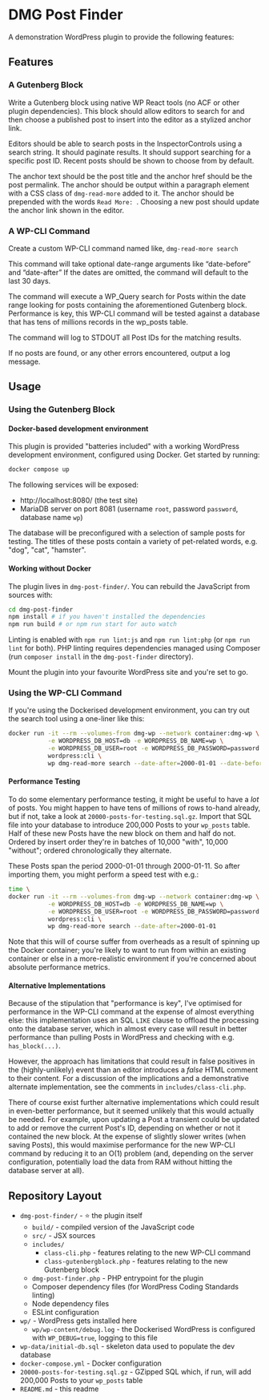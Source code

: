 # DMG Post Finder

A demonstration WordPress plugin to provide the following features:

## Features

### A Gutenberg Block

Write a Gutenberg block using native WP React tools (no ACF or other plugin dependencies). This block should allow editors to search for and
then choose a published post to insert into the editor as a stylized anchor link.

Editors should be able to search posts in the InspectorControls using a search string. It should paginate results. It should support searching
for a specific post ID. Recent posts should be shown to choose from by default.

The anchor text should be the post title and the anchor href should be the post permalink. The anchor should be output within a paragraph
element with a CSS class of `dmg-read-more` added to it. The anchor should be prepended with the words `Read More: `. Choosing a new post
should update the anchor link shown in the editor.

### A WP-CLI Command

Create a custom WP-CLI command named like, `dmg-read-more search`

This command will take optional date-range arguments like “date-before” and “date-after” If the dates are omitted, the command will default to
the last 30 days.

The command will execute a WP_Query search for Posts within the date range looking for posts containing the aforementioned Gutenberg block.
Performance is key, this WP-CLI command will be tested against a database that has tens of millions records in the wp_posts table.

The command will log to STDOUT all Post IDs for the matching results.

If no posts are found, or any other errors encountered, output a log message.

## Usage

### Using the Gutenberg Block

#### Docker-based development environment

This plugin is provided "batteries included" with a working WordPress development environment, configured using Docker. Get started by
running:

```bash
docker compose up
```

The following services will be exposed:

- http://localhost:8080/ (the test site)
- MariaDB server on port 8081 (username `root`, password `password`, database name `wp`)

The database will be preconfigured with a selection of sample posts for testing. The titles of these posts contain a variety of pet-related
words, e.g. "dog", "cat", "hamster".

#### Working without Docker

The plugin lives in `dmg-post-finder/`. You can rebuild the JavaScript from sources with:

```bash
cd dmg-post-finder
npm install # if you haven't installed the dependencies
npm run build # or npm run start for auto watch
```

Linting is enabled with `npm run lint:js` and `npm run lint:php` (or `npm run lint` for both). PHP linting requires dependencies managed
using Composer (run `composer install` in the `dmg-post-finder` directory).

Mount the plugin into your favourite WordPress site and you're set to go.

### Using the WP-CLI Command

If you're using the Dockerised development environment, you can try out the search tool using a one-liner like this:

```bash
docker run -it --rm --volumes-from dmg-wp --network container:dmg-wp \
           -e WORDPRESS_DB_HOST=db -e WORDPRESS_DB_NAME=wp \
           -e WORDPRESS_DB_USER=root -e WORDPRESS_DB_PASSWORD=password \
           wordpress:cli \
           wp dmg-read-more search --date-after=2000-01-01 --date-before=2025-06-01 # <- this is the WP-CLI command to run
```

#### Performance Testing

To do some elementary performance testing, it might be useful to have a _lot_ of posts. You might happen to have tens of millions
of rows to-hand already, but if not, take a look at `20000-posts-for-testing.sql.gz`. Import that SQL file into your database to
introduce 200,000 Posts to your `wp_posts` table. Half of these new Posts have the new block on them and half do not. Ordered
by insert order they're in batches of 10,000 "with", 10,000 "without"; ordered chronologically they alternate.

These Posts span the period 2000-01-01 through 2000-01-11. So after importing them, you might perform a speed test with e.g.:

```bash
time \
docker run -it --rm --volumes-from dmg-wp --network container:dmg-wp \
           -e WORDPRESS_DB_HOST=db -e WORDPRESS_DB_NAME=wp \
           -e WORDPRESS_DB_USER=root -e WORDPRESS_DB_PASSWORD=password \
           wordpress:cli \
           wp dmg-read-more search --date-after=2000-01-01
```

Note that this will of course suffer from overheads as a result of spinning up the Docker container; you're likely to want to
run from within an existing container or else in a more-realistic environment if you're concerned about absolute performance metrics.

#### Alternative Implementations

Because of the stipulation that "performance is key", I've optimised for performance in the WP-CLI command at the expense of almost
everything else: this implementation uses an SQL `LIKE` clause to offload the processing onto the database server, which in almost
every case will result in better performance than pulling Posts in WordPress and checking with e.g. `has_block(...)`.

However, the approach has limitations that could result in false positives in the (highly-unlikely) event than an editor introduces
a _false_ HTML comment to their content. For a discussion of the implications and a demonstrative alternate implementation, see the
comments in `includes/class-cli.php`.

There of course exist further alternative implementations which could result in even-better performance, but it seemed unlikely that
this would actually be needed. For example, upon updating a Post a transient could be updated to add or remove the current Post's ID,
depending on whether or not it contained the new block. At the expense of slightly slower writes (when saving Posts), this would
maximise performance for the new WP-CLI command by reducing it to an O(1) problem (and, depending on the server configuration,
potentially load the data from RAM without hitting the database server at all).

## Repository Layout

- `dmg-post-finder/` - ⭐ the plugin itself
    - `build/` - compiled version of the JavaScript code
    - `src/` - JSX sources
    - `includes/`
        - `class-cli.php` - features relating to the new WP-CLI command
        - `class-gutenbergblock.php` - features relating to the new Gutenberg block
    - `dmg-post-finder.php` - PHP entrypoint for the plugin
    - Composer dependency files (for WordPress Coding Standards linting)
    - Node dependency files
    - ESLint configuration
- `wp/` - WordPress gets installed here
    - `wp/wp-content/debug.log` - the Dockerised WordPress is configured with `WP_DEBUG=true`, logging to this file
- `wp-data/initial-db.sql` - skeleton data used to populate the dev database
- `docker-compose.yml` - Docker configuration
- `20000-posts-for-testing.sql.gz` - GZipped SQL which, if run, will add 200,000 Posts to your `wp_posts` table
- `README.md` - this readme
